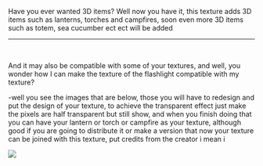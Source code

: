 Have you ever wanted 3D items? Well now you have it, this texture adds 3D items such as lanterns, torches and campfires, soon even more 3D items such as totem, sea cucumber ect ect will be added
‎ 

---
‎ 

And it may also be compatible with some of your textures, and well, you wonder how I can make the texture of the flashlight compatible with my texture?

-well you see the images that are below, those you will have to redesign and put the design of your texture, to achieve the transparent effect just make the pixels are half transparent but still show, and when you finish doing that you can have your lantern or torch or campfire as your texture, although good if you are going to distribute it or make a version that now your texture can be joined with this texture, put credits from the creator i mean i

![](https://r2.mcpedl.com/submissions/116655/images/3d-items--torchcampfire--lantern_2.png)
